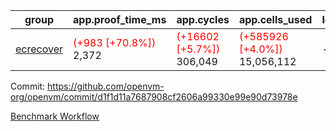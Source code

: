 | group | app.proof_time_ms | app.cycles | app.cells_used | leaf.proof_time_ms | leaf.cycles | leaf.cells_used |
| -- | -- | -- | -- | -- | -- | -- |
| [ecrecover](https://github.com/openvm-org/openvm/blob/benchmark-results/benchmarks-dispatch/refs/heads/avaneesh/test/ecrecover-d1f1d11a7687908cf2606a99330e99e90d73978e.md) |<span style='color: red'>(+983 [+70.8%])</span> 2,372 | <span style='color: red'>(+16602 [+5.7%])</span> 306,049 | <span style='color: red'>(+585926 [+4.0%])</span> 15,056,112 |- | - | - |


Commit: https://github.com/openvm-org/openvm/commit/d1f1d11a7687908cf2606a99330e99e90d73978e

[Benchmark Workflow](https://github.com/openvm-org/openvm/actions/runs/15311028800)

